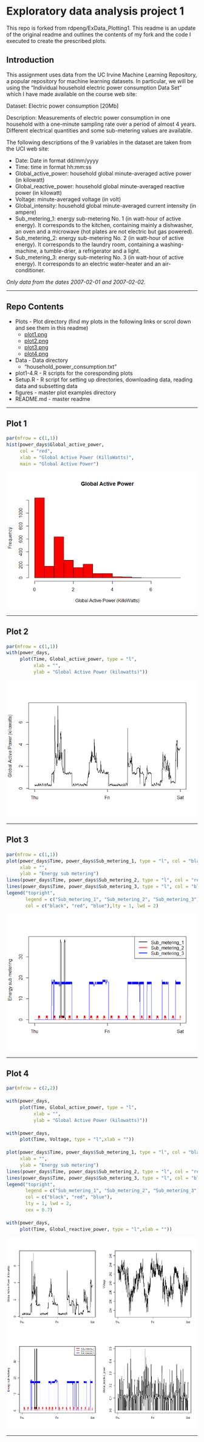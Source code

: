 Exploratory data analysis project 1
================

This repo is forked from rdpeng/ExData\_Plotting1. This readme is an
update of the original readme and outlines the contents of my fork and
the code I executed to create the prescribed plots.

## Introduction

This assignment uses data from the UC Irvine Machine Learning
Repository, a popular repository for machine learning datasets. In
particular, we will be using the “Individual household electric power
consumption Data Set” which I have made available on the course web
site:

Dataset: Electric power consumption \[20Mb\]

Description: Measurements of electric power consumption in one household
with a one-minute sampling rate over a period of almost 4 years.
Different electrical quantities and some sub-metering values are
available.

The following descriptions of the 9 variables in the dataset are taken
from the UCI web site:

-   Date: Date in format dd/mm/yyyy  
-   Time: time in format hh:mm:ss  
-   Global\_active\_power: household global minute-averaged active power
    (in kilowatt)  
-   Global\_reactive\_power: household global minute-averaged reactive
    power (in kilowatt)  
-   Voltage: minute-averaged voltage (in volt)  
-   Global\_intensity: household global minute-averaged current
    intensity (in ampere)  
-   Sub\_metering\_1: energy sub-metering No. 1 (in watt-hour of active
    energy). It corresponds to the kitchen, containing mainly a
    dishwasher, an oven and a microwave (hot plates are not electric but
    gas powered).  
-   Sub\_metering\_2: energy sub-metering No. 2 (in watt-hour of active
    energy). It corresponds to the laundry room, containing a
    washing-machine, a tumble-drier, a refrigerator and a light.  
-   Sub\_metering\_3: energy sub-metering No. 3 (in watt-hour of active
    energy). It corresponds to an electric water-heater and an
    air-conditioner.

*Only data from the dates 2007-02-01 and 2007-02-02.*

------------------------------------------------------------------------

## Repo Contents

-   Plots - Plot directory (find my plots in the following links or
    scrol down and see them in this readme)
    -   [plot1.png](https://github.com/liamswan/ExData_Plotting1/tree/master/plots/plot1.png)
    -   [plot2.png](https://github.com/liamswan/ExData_Plotting1/tree/master/plots/plot2.png)
    -   [plot3.png](https://github.com/liamswan/ExData_Plotting1/tree/master/plots/plot3.png)
    -   [plot4.png](https://github.com/liamswan/ExData_Plotting1/tree/master/plots/plot4.png)
-   Data - Data directory
    -   “household\_power\_consumption.txt”
-   plot1-4.R - R scripts for the coresponding plots
-   Setup.R - R script for setting up directories, downloading data,
    reading data and subsetting data
-   figures - master plot examples directory
-   README.md - master readme

------------------------------------------------------------------------

## Plot 1

``` r
par(mfrow = c(1,1))
hist(power_days$Global_active_power, 
     col = "red", 
     xlab = "Global Active Power (KilloWatts)", 
     main = "Global Active Power")
```

![](README_UPDATE_files/figure-gfm/unnamed-chunk-2-1.png)<!-- -->

------------------------------------------------------------------------

## Plot 2

``` r
par(mfrow = c(1,1))
with(power_days, 
     plot(Time, Global_active_power, type = "l",
          xlab = "",
          ylab = "Global Active Power (kilowatts)"))
```

![](README_UPDATE_files/figure-gfm/unnamed-chunk-3-1.png)<!-- -->

------------------------------------------------------------------------

## Plot 3

``` r
par(mfrow = c(1,1))
plot(power_days$Time, power_days$Sub_metering_1, type = "l", col = "black",
     xlab = "",
     ylab = "Energy sub metering")
lines(power_days$Time, power_days$Sub_metering_2, type = "l", col = "red")
lines(power_days$Time, power_days$Sub_metering_3, type = "l", col = "blue")
legend("topright",
       legend = c("Sub_metering_1", "Sub_metering_2", "Sub_metering_3"), 
       col = c("black", "red", "blue"),lty = 1, lwd = 2)
```

![](README_UPDATE_files/figure-gfm/unnamed-chunk-4-1.png)<!-- -->

------------------------------------------------------------------------

## Plot 4

``` r
par(mfrow = c(2,2))

with(power_days, 
     plot(Time, Global_active_power, type = "l",
          xlab = "",
          ylab = "Global Active Power (kilowatts)"))

with(power_days, 
     plot(Time, Voltage, type = "l",xlab = ""))    

plot(power_days$Time, power_days$Sub_metering_1, type = "l", col = "black",
     xlab = "",
     ylab = "Energy sub metering")
lines(power_days$Time, power_days$Sub_metering_2, type = "l", col = "red")
lines(power_days$Time, power_days$Sub_metering_3, type = "l", col = "blue")
legend("topright",
       legend = c("Sub_metering_1", "Sub_metering_2", "Sub_metering_3"), 
       col = c("black", "red", "blue"),
       lty = 1, lwd = 2,
       cex = 0.7)

with(power_days, 
     plot(Time, Global_reactive_power, type = "l",xlab = ""))  
```

![](README_UPDATE_files/figure-gfm/unnamed-chunk-5-1.png)<!-- -->

------------------------------------------------------------------------
